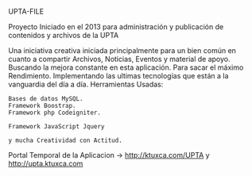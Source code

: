 UPTA-FILE

Proyecto Iniciado en el 2013 para administración y publicación de contenidos y archivos de la UPTA

Una iniciativa creativa iniciada principalmente para un bien común en cuanto a compartir Archivos, Noticias, Eventos y material de apoyo. Buscando la mejora constante en esta aplicación. Para sacar el máximo Rendimiento. Implementando las ultimas tecnologías que están a la vanguardia del día a día. Herramientas Usadas:

    Bases de datos MySQL.
    Framework Boostrap.
    Framework php Codeigniter.

    Framework JavaScript Jquery

    y mucha Creatividad con Actitud.

Portal Temporal de la Aplicacion -> http://ktuxca.com/UPTA y  http://upta.ktuxca.com
